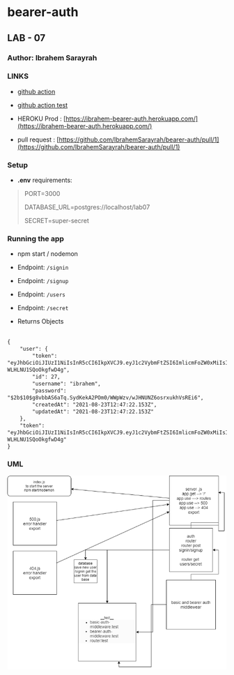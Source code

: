 # bearer-auth

## LAB - 07

### Author: Ibrahem Sarayrah

### LINKS

* [github action](https://github.com/IbrahemSarayrah/bearer-auth/actions)

* [github action test](https://github.com/IbrahemSarayrah/bearer-auth/runs/3402414570)

* HEROKU Prod : [https://ibrahem-bearer-auth.herokuapp.com/](https://ibrahem-bearer-auth.herokuapp.com/)

* pull request : [https://github.com/IbrahemSarayrah/bearer-auth/pull/1](https://github.com/IbrahemSarayrah/bearer-auth/pull/1)

### Setup

* **.env** requirements:
>
> PORT=3000
>
> DATABASE_URL=postgres://localhost/lab07
>
> SECRET=super-secret
>
### Running the app

* npm start / nodemon

* Endpoint: `/signin`
* Endpoint: `/signup`
* Endpoint: `/users`
* Endpoint: `/secret`

* Returns Objects

```

{
    "user": {
        "token": "eyJhbGciOiJIUzI1NiIsInR5cCI6IkpXVCJ9.eyJ1c2VybmFtZSI6ImlicmFoZW0xMiIsImlhdCI6MTYyOTczNDUxN30.zGlEodUHiKFeKqLrOJdm2Z8H-WLHLNU1SQoOkgfwD4g",
        "id": 27,
        "username": "ibrahem",
        "password": "$2b$10$g8vbbAS6aTq.SydKekA2POm0/WWpWzv/wJHNUNZ6osrxukhVsREi6",
        "createdAt": "2021-08-23T12:47:22.153Z",
        "updatedAt": "2021-08-23T12:47:22.153Z"
    },
    "token": "eyJhbGciOiJIUzI1NiIsInR5cCI6IkpXVCJ9.eyJ1c2VybmFtZSI6ImlicmFoZW0xMiIsImlhdCI6MTYyOTczNDUxN30.zGlEodUHiKFeKqLrOJdm2Z8H-WLHLNU1SQoOkgfwD4g"
}

```

### UML

![UML](uml-img/bearer-auth-lab07.png)
